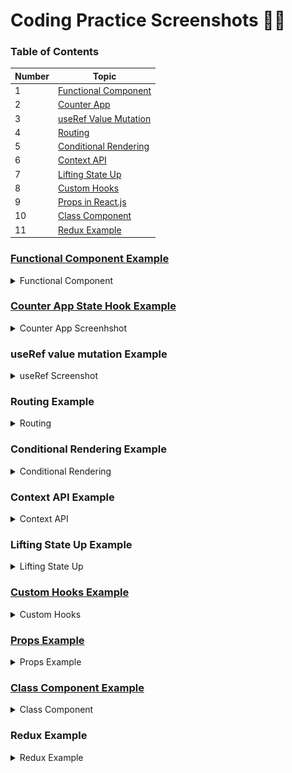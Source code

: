 # Coding Practice Screenshots 👩‍💻

### Table of Contents

| Number | Topic                                                   |
| ------ | ------------------------------------------------------- |
| 1      | [Functional Component](#Functional-Component-example)   |
| 2      | [Counter App](#counter-app-state-hook-example)          |
| 3      | [useRef Value Mutation](#useref-value-mutation-example) |
| 4      | [Routing](#routing-example)                             |
| 5      | [Conditional Rendering](#conditional-rendering-example) |
| 6      | [Context API](#context-api-example)                     |
| 7      | [Lifting State Up](#lifting-state-up-example)           |
| 8      | [Custom Hooks](#custom-hooks)                           |
| 9      | [Props in React.js](#props-example)                     |
| 10     | [Class Component](#Class-component)                     |
| 11     | [Redux Example](#Redux-Example)                         |

### [Functional Component Example](https://github.com/alokt1994/react-example/blob/main/Create-functional-component/src/Profiler.js)

<details>
  <summary>Functional Component</summary>
  
  ![Functional Component](Screenshots/functional.jpg)
  
  **Description**: An example showcasing the use of functional component.
  
</details>

### [Counter App State Hook Example](https://github.com/alokt1994/react-example/blob/main/counter-app/src/Counter/Counter.js)

<details>
  <summary>Counter App Screenhshot</summary>
  
  ![Counter App](Screenshots/Counterapp.gif)
  
  **Description**: A simple counter application that demonstrates basic state management and user interaction in React.
  
</details>

### useRef value mutation Example

<details>
  <summary>useRef Screenshot</summary>

![useRef Value Mutation](Screenshots/useRefExample.gif)

**Description**: An example showcasing the use of useRef for value mutation without re-rendering components in React.

</details>

### Routing Example

<details>
  <summary>Routing</summary>

![Routing](Screenshots/Routing.gif)

**Description**: An example showcasing the use of routing.

</details>

### Conditional Rendering Example

<details>
  <summary>Conditional Rendering</summary>

![conditional-rendering](Screenshots/Conditional_Rendering.jpg)

**Description**: An example showcasing the use of conditional rendering when condition is true then add right sign in front of item.

</details>

### Context API Example

<details>
  <summary>Context API</summary>

![context-api](Screenshots/contextapi.gif)

**Description**: An example showcasing the use of context-api.

</details>

### Lifting State Up Example

<details>
  <summary>Lifting State Up</summary>

![context-api](Screenshots/lifting-state-up.gif)

**Description**: An example showcasing the use of Lifting State Up.

</details>

### [Custom Hooks Example](https://github.com/alokt1994/react-example/tree/main/custom-hooks/src/Counter)

<details>
  <summary>Custom Hooks</summary>

![custom-hooks](Screenshots/custom-hook.gif)

**Description**: An example showcasing the use of Custom Hooks.

</details>

### [Props Example](https://github.com/alokt1994/react-example/blob/main/propsExample/src/Profiler.js)

<details>
  <summary>Props Example</summary>

![context-api](Screenshots/props.jpg)

**Description**: An example showcasing the use of Props in react.js.

</details>

### [Class Component Example](https://github.com/alokt1994/react-example/blob/main/react-classcomponent/src/Welcome/Car.js)

<details>
  <summary>Class Component</summary>

![Class Component](Screenshots/class.gif)

**Description**: An example showcasing the use of class component.

</details>

### Redux Example

<details>
  <summary>Redux Example</summary>

![Class Component](Screenshots/redux.gif)

**Description**: An example showcasing the use of Redux counterapp.

</details>
